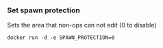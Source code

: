 ### Set spawn protection

Sets the area that non-ops can not edit (0 to disable)

    docker run -d -e SPAWN_PROTECTION=0
